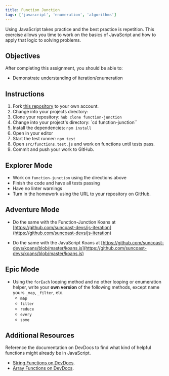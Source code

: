```yaml
---
title: Function Junction
tags: ['javascript', 'enumeration', 'algorithms']
---
```


Using JavaScript takes practice and the best practice is repetition. This
exercise allows you time to work on the basics of JavaScript and how to apply
that logic to solving problems.

## Objectives

After completing this assignment, you should be able to:

- Demonstrate understanding of iteration/enumeration

## Instructions

1. Fork [this repository](https://github.com/suncoast-devs/function-junction) to
   your own account.
2. Change into your projects directory:
3. Clone your repository: `hub clone function-junction`
4. Change into your project's directory: `cd function-junction``
5. Install the dependencies: `npm install`
6. Open in your editor
7. Start the test runner: `npm test`
8. Open `src/functions.test.js` and work on functions until tests pass.
9. Commit and push your work to GitHub.

## Explorer Mode

- Work on `function-junction` using the directions above
- Finish the code and have all tests passing
- Have no linter warnings
- Turn in the homework using the URL to your repository on GitHub.

## Adventure Mode

- Do the same with the Function-Junction Koans at
  [https://github.com/suncoast-devs/js-iteration](https://github.com/suncoast-devs/js-iteration)

- Do the same with the JavaScript Koans at
  [https://github.com/suncoast-devs/koans/blob/master/koans.js](https://github.com/suncoast-devs/koans/blob/master/koans.js)

## Epic Mode

- Using the `forEach` looping method and no other looping or enumeration helper,
  write your **own version** of the following methods, except name yours `_map`,
  `_filter`, etc.
  - `map`
  - `filter`
  - `reduce`
  - `every`
  - `some`

## Additional Resources

Reference the documentation on DevDocs to find what kind of helpful functions
might already be in JavaScript.

- [String Functions on DevDocs](https://devdocs.io/javascript/global_objects/string).
- [Array Functions on DevDocs](http://devdocs.io/javascript/global_objects/array).
